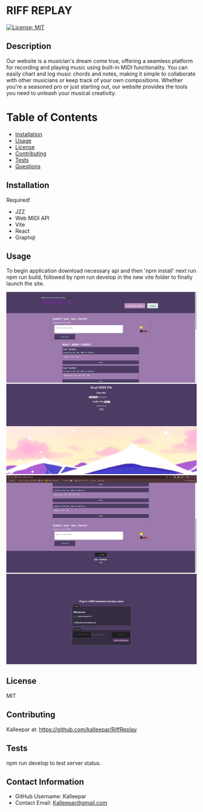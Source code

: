 # RIFF REPLAY

[![License: MIT](https://img.shields.io/badge/License-MIT-yellow.svg)](https://opensource.org/licenses/MIT)

## Description
Our website is a musician's dream come true, offering a seamless platform for recording and playing music using built-in MIDI functionality. You can easily chart and log music chords and notes, making it simple to collaborate with other musicians or keep track of your own compositions. Whether you're a seasoned pro or just starting out, our website provides the tools you need to unleash your musical creativity.
# Table of Contents 
* [Installation](##-Installation)
* [Usage](##-Usage)
* [License](##-Installation)
* [Contributing](##-Contributing)
* [Tests](##-Tests)
* [Questions](##-Contact-Information)
  
## Installation
Required!
- JZZ
- Web MIDI API
- Vite
- React
- Graphql

## Usage
To begin application download necessary api and then 'npm install'
next run npm run build, followed by npm run develop in the new vite folder to finally launch the site.


![Alt text](https://github.com/kalleepar/RiffReplay/blob/main/client/src/assets/riffreplaysample.png)
![Alt text](https://github.com/kalleepar/RiffReplay/blob/main/client/src/assets/riffreplaysample1.png)
![Alt text](https://github.com/kalleepar/RiffReplay/blob/main/client/src/assets/riffreplaysample2.png)
![Alt text](https://github.com/kalleepar/RiffReplay/blob/main/client/src/assets/riffreplaysample3.png)


## License 
MIT

## Contributing 
Kalleepar at:
https://github.com/kalleepar/RiffReplay

## Tests
npm run develop to test server status.

## Contact Information 
* GitHub Username: Kalleepar
* Contact Email: Kalleepar@gmail.com